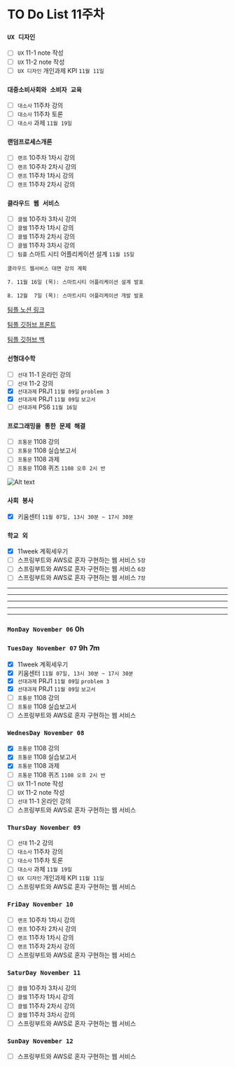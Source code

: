 # TO Do List 11주차

### `UX 디자인` 
- [ ] `UX` 11-1 note 작성
- [ ] `UX` 11-2 note 작성
- [ ] `UX 디자인` 개인과제 KPI `11월 11일`

### `대중소비사회와 소비자 교육`
- [ ] `대소사` 11주차 강의
- [ ] `대소사` 11주차 토론
- [ ] `대소사` 과제 `11월 19일`

### `랜덤프로세스개론`
- [ ] `랜프` 10주차 1차시 강의
- [ ] `랜프` 10주차 2차시 강의
- [ ] `랜프` 11주차 1차시 강의
- [ ] `랜프` 11주차 2차시 강의

### `클라우드 웹 서비스`
- [ ] `클웹` 10주차 3차시 강의
- [ ] `클웹` 11주차 1차시 강의
- [ ] `클웹` 11주차 2차시 강의
- [ ] `클웹` 11주차 3차시 강의
- [ ] `팀플` 스마트 시티 어플리케이션 설계 `11월 15일`

```
클라우드 웹서비스 대면 강의 계획

7. 11월 16일 (목): 스마트시티 어플리케이션 설계 발표

8. 12월  7일 (목): 스마트시티 어플리케이션 개발 발표
```

[팀플 노션 링크](https://www.notion.so/Cloud-Web-Service-Team-Project-cb7f98e2e37c43fd98b7937e0d5018c5)

[팀플 깃허브 프론트](https://github.com/woo4826/Cloud-Web-Service-SNS-web)

[팀플 깃허브 백](https://github.com/woo4826/Cloud-Web-Service-SNS-server)

### `선형대수학`
- [ ] `선대` 11-1 온라인 강의
- [ ] `선대` 11-2 강의
- [x] `선대과제` PRJ1 `11월 09일` `problem 3`
- [x] `선대과제` PRJ1 `11월 09일` `보고서`
- [ ] `선대과제` PS6 `11월 16일`

### `프로그래밍을 통한 문제 해결`
- [ ] `프통문` 1108 강의
- [ ] `프통문` 1108 실습보고서
- [ ] `프통문` 1108 과제
- [ ] `프통문` 1108 퀴즈 `1108 오후 2시 반`

![Alt text](%E1%84%91%E1%85%B3%E1%84%90%E1%85%A9%E1%86%BC%E1%84%86%E1%85%AE%E1%86%AB%E1%84%80%E1%85%A1%E1%86%BC%E1%84%8B%E1%85%B4%E1%84%80%E1%85%A8%E1%84%92%E1%85%AC%E1%86%A8%E1%84%89%E1%85%A5.png)

### `사회 봉사`
- [x] 키움센터 `11월 07일, 13시 30분 ~ 17시 30분`

### `학교 외`
- [x] 11week 계획세우기
- [ ] 스프링부트와 AWS로 혼자 구현하는 웹 서비스 `5장`
- [ ] 스프링부트와 AWS로 혼자 구현하는 웹 서비스 `6장`
- [ ] 스프링부트와 AWS로 혼자 구현하는 웹 서비스 `7장`

---
---
---
---
---

### `MonDay November 06` 0h


### `TuesDay November 07` 9h 7m
- [x] 11week 계획세우기
- [x] 키움센터 `11월 07일, 13시 30분 ~ 17시 30분`
- [x] `선대과제` PRJ1 `11월 09일` `problem 3`
- [x] `선대과제` PRJ1 `11월 09일` `보고서`
- [ ] `프통문` 1108 강의
- [ ] `프통문` 1108 실습보고서
- [ ] 스프링부트와 AWS로 혼자 구현하는 웹 서비스

### `WednesDay November 08`
- [x] `프통문` 1108 강의
- [x] `프통문` 1108 실습보고서
- [x] `프통문` 1108 과제
- [ ] `프통문` 1108 퀴즈 `1108 오후 2시 반`
- [ ] `UX` 11-1 note 작성
- [ ] `UX` 11-2 note 작성
- [ ] `선대` 11-1 온라인 강의
- [ ] 스프링부트와 AWS로 혼자 구현하는 웹 서비스

### `ThursDay November 09`
- [ ] `선대` 11-2 강의
- [ ] `대소사` 11주차 강의
- [ ] `대소사` 11주차 토론
- [ ] `대소사` 과제 `11월 19일`
- [ ] `UX 디자인` 개인과제 KPI `11월 11일`
- [ ] 스프링부트와 AWS로 혼자 구현하는 웹 서비스

### `FriDay November 10` 
- [ ] `랜프` 10주차 1차시 강의
- [ ] `랜프` 10주차 2차시 강의
- [ ] `랜프` 11주차 1차시 강의
- [ ] `랜프` 11주차 2차시 강의
- [ ] 스프링부트와 AWS로 혼자 구현하는 웹 서비스

### `SaturDay November 11` 
- [ ] `클웹` 10주차 3차시 강의
- [ ] `클웹` 11주차 1차시 강의
- [ ] `클웹` 11주차 2차시 강의
- [ ] `클웹` 11주차 3차시 강의
- [ ] 스프링부트와 AWS로 혼자 구현하는 웹 서비스

### `SunDay November 12` 
- [ ] 스프링부트와 AWS로 혼자 구현하는 웹 서비스


